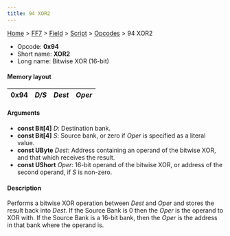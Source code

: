 ```yaml
---
title: 94 XOR2
---
```


[Home](/Main%20Page.md) > [FF7](/FF7.md) > [Field](/FF7/Field.md) > [Script](/FF7/Field/Script.md) > [Opcodes](/FF7/Field/Script/Opcodes.md) > 94 XOR2

-   Opcode: **0x94**
-   Short name: **XOR2**
-   Long name: Bitwise XOR (16-bit)

#### Memory layout

| 0x94 | *D/S* | *Dest* | *Oper* |
|------|-------|--------|--------|

#### Arguments

-   **const Bit\[4\]** *D*: Destination bank.
-   **const Bit\[4\]** *S*: Source bank, or zero if *Oper* is specified
    as a literal value.
-   **const UByte** *Dest*: Address containing an operand of the bitwise
    XOR, and that which receives the result.
-   **const UShort** *Oper*: 16-bit operand of the bitwise XOR, or
    address of the second operand, if *S* is non-zero.

#### Description

Performs a bitwise XOR operation between *Dest* and *Oper* and stores
the result back into *Dest*. If the Source Bank is 0 then the *Oper* is
the operand to XOR with. If the Source Bank is a 16-bit bank, then the
*Oper* is the address in that bank where the operand is.
